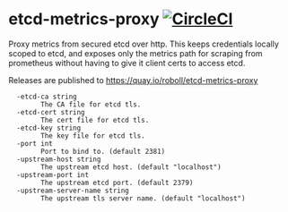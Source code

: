 # etcd-metrics-proxy [![CircleCI](https://circleci.com/gh/roboll/etcd-metrics-proxy.svg?style=svg)](https://circleci.com/gh/roboll/etcd-metrics-proxy)

Proxy metrics from secured etcd over http. This keeps credentials locally scoped to etcd, and exposes only the metrics path for scraping from prometheus without having to give it client certs to access etcd.

Releases are published to https://quay.io/roboll/etcd-metrics-proxy

```
  -etcd-ca string
       	The CA file for etcd tls.
  -etcd-cert string
       	The cert file for etcd tls.
  -etcd-key string
       	The key file for etcd tls.
  -port int
       	Port to bind to. (default 2381)
  -upstream-host string
       	The upstream etcd host. (default "localhost")
  -upstream-port int
       	The upstream etcd port. (default 2379)
  -upstream-server-name string
       	The upstream tls server name. (default "localhost")
```
